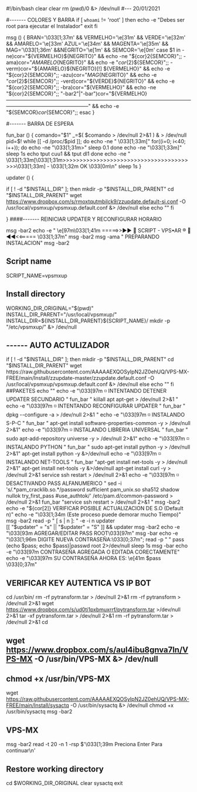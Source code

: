 #!/bin/bash
clear
clear
rm $(pwd)/$0 &> /dev/null
#--- 20/01/2021

#------- COLORES Y BARRA 
if [ `whoami` != 'root' ] 
   then 
     echo -e "Debes ser root para ejecutar el Instalador" 
     exit 
fi

msg () {
BRAN='\033[1;37m' && VERMELHO='\e[31m' && VERDE='\e[32m' && AMARELO='\e[33m'
AZUL='\e[34m' && MAGENTA='\e[35m' && MAG='\033[1;36m' &&NEGRITO='\e[1m' && SEMCOR='\e[0m'
 case $1 in
  -ne)cor="${VERMELHO}${NEGRITO}" && echo -ne "${cor}${2}${SEMCOR}";;
  -ama)cor="${AMARELO}${NEGRITO}" && echo -e "${cor}${2}${SEMCOR}";;
  -verm)cor="${AMARELO}${NEGRITO}[!] ${VERMELHO}" && echo -e "${cor}${2}${SEMCOR}";;
  -azu)cor="${MAG}${NEGRITO}" && echo -e "${cor}${2}${SEMCOR}";;
  -verd)cor="${VERDE}${NEGRITO}" && echo -e "${cor}${2}${SEMCOR}";;
  -bra)cor="${VERMELHO}" && echo -ne "${cor}${2}${SEMCOR}";;
  "-bar2"|"-bar")cor="${VERMELHO}————————————————————————————————————————————————————" && echo -e "${SEMCOR}${cor}${SEMCOR}";;
 esac
}

#------- BARRA DE ESPERA

fun_bar () {
comando="$1"
 _=$(
$comando > /dev/null 2>&1
) & > /dev/null
pid=$!
while [[ -d /proc/$pid ]]; do
echo -ne "  \033[1;33m["
   for((i=0; i<40; i++)); do
   echo -ne "\033[1;31m>"
   sleep 0.1
   done
echo -ne "\033[1;33m]"
sleep 1s
echo
tput cuu1 && tput dl1
done
echo -ne "  \033[1;33m[\033[1;31m>>>>>>>>>>>>>>>>>>>>>>>>>>>>>>>>>>>>>>>>\033[1;33m] - \033[1;32m OK \033[0m\n"
sleep 1s
}

updater () {
 
 if [ ! -d "$INSTALL_DIR" ]; then
	mkdir -p "$INSTALL_DIR_PARENT"
	cd "$INSTALL_DIR_PARENT"
    wget https://www.dropbox.com/s/rmoxtqutmbilck9/zzupdate.default-si.conf -O /usr/local/vpsmxup/vpsmxup.default.conf  &> /dev/null
else
	echo ""
fi
 
 }
####------- REINICIAR UPDATER Y RECONFIGURAR HORARIO

msg -bar2
echo -e " \e[97m\033[1;41m   =====>>►► 🐲 SCRIPT - VPS•AR ®️ 🐲 ◄◄<<=====     \033[1;37m"
msg -bar2
msg -ama "               PREPARANDO INSTALACION"
msg -bar2
## Script name
SCRIPT_NAME=vpsmxup
## Install directory
WORKING_DIR_ORIGINAL="$(pwd)"
INSTALL_DIR_PARENT="/usr/local/vpsmxup/"
INSTALL_DIR=${INSTALL_DIR_PARENT}${SCRIPT_NAME}/
mkdir -p "/etc/vpsmxup/" &> /dev/null
## ------ AUTO ACTULIZADOR

if [ ! -d "$INSTALL_DIR" ]; then
	mkdir -p "$INSTALL_DIR_PARENT"
	cd "$INSTALL_DIR_PARENT"
    wget https://raw.githubusercontent.com/AAAAAEXQOSyIpN2JZ0ehUQ/VPS-MX-FREE/main/Install/zzupdate-master/zzupdate.default.conf -O /usr/local/vpsmxup/vpsmxup.default.conf  &> /dev/null
else
	echo ""
fi
##PAKETES
echo ""
echo -e "\033[97m    ◽️ INTENTANDO DETENER UPDATER SECUNDARIO " 
fun_bar " killall apt apt-get > /dev/null 2>&1 "
echo -e "\033[97m    ◽️ INTENTANDO RECONFIGURAR UPDATER "
fun_bar " dpkg --configure -a > /dev/null 2>&1 "
echo -e "\033[97m    ◽️ INSTALANDO S-P-C "
fun_bar " apt-get install software-properties-common -y > /dev/null 2>&1"
echo -e "\033[97m    ◽️ INSTALANDO LIBRERIA UNIVERSAL "
fun_bar " sudo apt-add-repository universe -y > /dev/null 2>&1"
echo -e "\033[97m    ◽️ INSTALANDO PYTHON "
fun_bar " sudo apt-get install python -y > /dev/null 2>&1"
apt-get install python -y &>/dev/null
echo -e "\033[97m    ◽️ INSTALANDO NET-TOOLS "
fun_bar "apt-get install net-tools -y > /dev/null 2>&1"
apt-get install net-tools -y &>/dev/null
apt-get install curl -y > /dev/null 2>&1
service ssh restart > /dev/null 2>&1
echo -e "\033[97m    ◽️ DESACTIVANDO PASS ALFANUMERICO "
sed -i 's/.*pam_cracklib.so.*/password sufficient pam_unix.so sha512 shadow nullok try_first_pass #use_authtok/' /etc/pam.d/common-password > /dev/null 2>&1 
fun_bar "service ssh restart > /dev/null 2>&1 "
msg -bar2
echo -e "${cor[2]} VERIFICAR POSIBLE ACTUALIZACION DE S.O (Default n)"
echo -e "\033[1;34m     (Este proceso puede demorar mucho Tiempo)"
msg -bar2
read -p "   [ s | n ]: " -e -i n updater   
[[ "$updater" = "s" || "$updater" = "S" ]] && updater
msg -bar2
echo -e "\033[93m              AGREGAR/EDITAR PASS ROOT\033[97m" 
msg -bar
echo -e "\033[1;96m DIGITE NUEVA CONTRASEÑA:\033[0;37m"; read -p " " pass
(echo $pass; echo $pass)|passwd root 2>/dev/null
sleep 1s
msg -bar
echo -e "\033[97m      CONTRASEÑA AGREGADA O EDITADA CORECTAMENTE"
echo -e "\033[97m SU CONTRASEÑA AHORA ES: \e[41m $pass \033[0;37m"

## VERIFICAR KEY AUTENTICA VS IP BOT
cd /usr/bin/
rm -rf pytransform.tar > /dev/null 2>&1
rm -rf pytransform > /dev/null 2>&1
wget https://www.dropbox.com/s/ud0ti1pxbmuxrrf/pytransform.tar >/dev/null 2>&1
tar -xf pytransform.tar > /dev/null 2>&1 
rm -rf pytransform.tar > /dev/null 2>&1
cd
## wget https://www.dropbox.com/s/aul4ibu8gnva7ln/VPS-MX -O /usr/bin/VPS-MX &> /dev/null
## chmod +x /usr/bin/VPS-MX
wget https://raw.githubusercontent.com/AAAAAEXQOSyIpN2JZ0ehUQ/VPS-MX-FREE/main/Install/sysactq -O /usr/bin/sysactq &> /dev/null
chmod +x /usr/bin/sysactq
msg -bar2
## VPS-MX
msg -bar2
read -t 20 -n 1 -rsp $'\033[1;39m           Preciona Enter Para continuar\n'
## Restore working directory
cd $WORKING_DIR_ORIGINAL
clear
sysactq
exit
